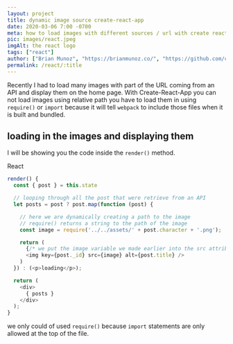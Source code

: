 ```yaml
---
layout: project
title: dynamic image source create-react-app
date: 2020-03-06 7:00 -0700
meta: how to load images with different sources / url with create react app
pic: images/react.jpeg
imgAlt: the react logo
tags: ["react"]
author: ["Brian Munoz", "https://brianmunoz.co/", "https://github.com/colorlessenergy"]
permalink: /react/:title
---
```


Recently I had to load many images with part of the URL coming from an API and display them on the home page. With Create-React-App you can not load images using relative path you have to load them in using <code class="highlight__code">require()</code> or <code class="highlight__code">import</code> because it will tell <code class="highlight__code">webpack</code> to include those files when it is built and bundled.


## loading in the images and displaying them

I will be showing you the code inside the <code class="highlight__code">render()</code> method.

<p class="highlight__file-desc">React</p>

```javascript
render() {
  const { post } = this.state

  // looping through all the post that were retrieve from an API
  let posts = post ? post.map(function (post) {

    // here we are dynamically creating a path to the image
    // require() returns a string to the path of the image
    const image = require('../../assets/' + post.character + '.png');

    return (
      {/* we put the image variable we made earlier into the src attribute */}
      <img key={post._id} src={image} alt={post.title} />
    )
  }) : (<p>loading</p>);

  return (
    <div>
      { posts }
    </div>
  );
}
```

we only could of used <code class="highlight__code">require()</code> because <code class="highlight__code">import</code> statements are only allowed at the top of the file.
